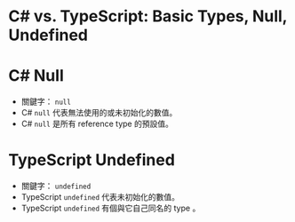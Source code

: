 # C# vs. TypeScript: Basic Types, Null, Undefined


# C# Null

* 關鍵字： `null`
* C# `null` 代表無法使用的或未初始化的數值。
* C# `null` 是所有 reference type 的預設值。


# TypeScript Undefined

* 關鍵字： `undefined`
* TypeScript `undefined`  代表未初始化的數值。
* TypeScript `undefined`  有個與它自己同名的 type 。
